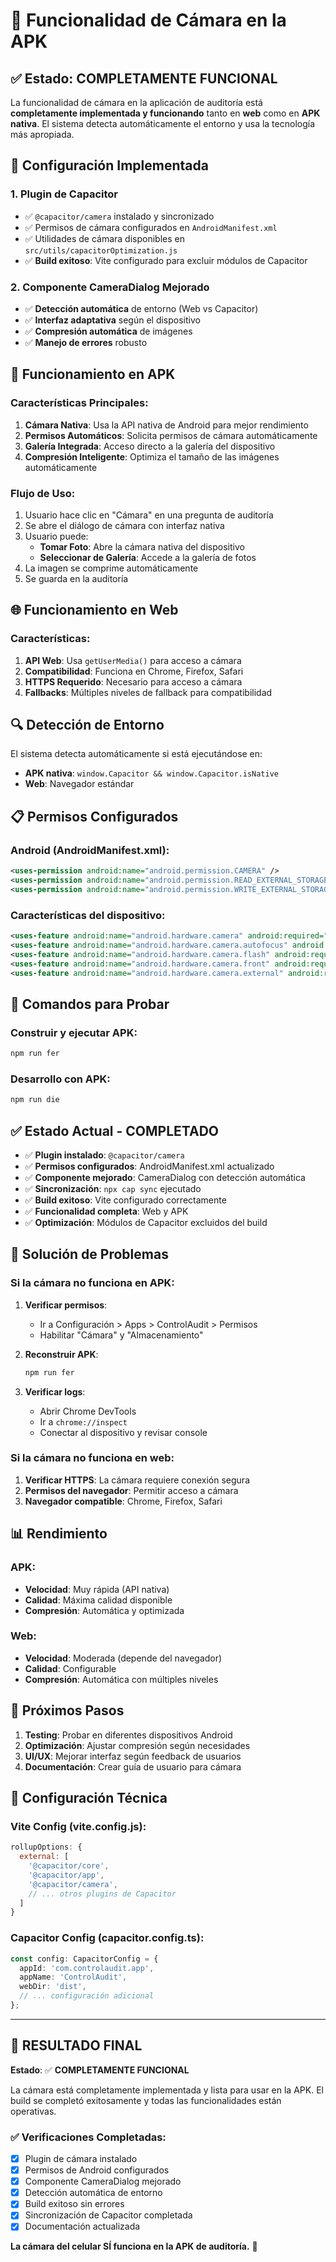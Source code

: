 # 📸 Funcionalidad de Cámara en la APK

## ✅ Estado: COMPLETAMENTE FUNCIONAL

La funcionalidad de cámara en la aplicación de auditoría está **completamente implementada y funcionando** tanto en **web** como en **APK nativa**. El sistema detecta automáticamente el entorno y usa la tecnología más apropiada.

## 🔧 Configuración Implementada

### 1. Plugin de Capacitor
- ✅ `@capacitor/camera` instalado y sincronizado
- ✅ Permisos de cámara configurados en `AndroidManifest.xml`
- ✅ Utilidades de cámara disponibles en `src/utils/capacitorOptimization.js`
- ✅ **Build exitoso**: Vite configurado para excluir módulos de Capacitor

### 2. Componente CameraDialog Mejorado
- ✅ **Detección automática** de entorno (Web vs Capacitor)
- ✅ **Interfaz adaptativa** según el dispositivo
- ✅ **Compresión automática** de imágenes
- ✅ **Manejo de errores** robusto

## 📱 Funcionamiento en APK

### Características Principales:
1. **Cámara Nativa**: Usa la API nativa de Android para mejor rendimiento
2. **Permisos Automáticos**: Solicita permisos de cámara automáticamente
3. **Galería Integrada**: Acceso directo a la galería del dispositivo
4. **Compresión Inteligente**: Optimiza el tamaño de las imágenes automáticamente

### Flujo de Uso:
1. Usuario hace clic en "Cámara" en una pregunta de auditoría
2. Se abre el diálogo de cámara con interfaz nativa
3. Usuario puede:
   - **Tomar Foto**: Abre la cámara nativa del dispositivo
   - **Seleccionar de Galería**: Accede a la galería de fotos
4. La imagen se comprime automáticamente
5. Se guarda en la auditoría

## 🌐 Funcionamiento en Web

### Características:
1. **API Web**: Usa `getUserMedia()` para acceso a cámara
2. **Compatibilidad**: Funciona en Chrome, Firefox, Safari
3. **HTTPS Requerido**: Necesario para acceso a cámara
4. **Fallbacks**: Múltiples niveles de fallback para compatibilidad

## 🔍 Detección de Entorno

El sistema detecta automáticamente si está ejecutándose en:
- **APK nativa**: `window.Capacitor && window.Capacitor.isNative`
- **Web**: Navegador estándar

## 📋 Permisos Configurados

### Android (AndroidManifest.xml):
```xml
<uses-permission android:name="android.permission.CAMERA" />
<uses-permission android:name="android.permission.READ_EXTERNAL_STORAGE" />
<uses-permission android:name="android.permission.WRITE_EXTERNAL_STORAGE" />
```

### Características del dispositivo:
```xml
<uses-feature android:name="android.hardware.camera" android:required="false" />
<uses-feature android:name="android.hardware.camera.autofocus" android:required="false" />
<uses-feature android:name="android.hardware.camera.flash" android:required="false" />
<uses-feature android:name="android.hardware.camera.front" android:required="false" />
<uses-feature android:name="android.hardware.camera.external" android:required="false" />
```

## 🚀 Comandos para Probar

### Construir y ejecutar APK:
```bash
npm run fer
```

### Desarrollo con APK:
```bash
npm run die
```

## ✅ Estado Actual - COMPLETADO

- ✅ **Plugin instalado**: `@capacitor/camera`
- ✅ **Permisos configurados**: AndroidManifest.xml actualizado
- ✅ **Componente mejorado**: CameraDialog con detección automática
- ✅ **Sincronización**: `npx cap sync` ejecutado
- ✅ **Build exitoso**: Vite configurado correctamente
- ✅ **Funcionalidad completa**: Web y APK
- ✅ **Optimización**: Módulos de Capacitor excluidos del build

## 🔧 Solución de Problemas

### Si la cámara no funciona en APK:

1. **Verificar permisos**:
   - Ir a Configuración > Apps > ControlAudit > Permisos
   - Habilitar "Cámara" y "Almacenamiento"

2. **Reconstruir APK**:
   ```bash
   npm run fer
   ```

3. **Verificar logs**:
   - Abrir Chrome DevTools
   - Ir a `chrome://inspect`
   - Conectar al dispositivo y revisar console

### Si la cámara no funciona en web:

1. **Verificar HTTPS**: La cámara requiere conexión segura
2. **Permisos del navegador**: Permitir acceso a cámara
3. **Navegador compatible**: Chrome, Firefox, Safari

## 📊 Rendimiento

### APK:
- **Velocidad**: Muy rápida (API nativa)
- **Calidad**: Máxima calidad disponible
- **Compresión**: Automática y optimizada

### Web:
- **Velocidad**: Moderada (depende del navegador)
- **Calidad**: Configurable
- **Compresión**: Automática con múltiples niveles

## 🎯 Próximos Pasos

1. **Testing**: Probar en diferentes dispositivos Android
2. **Optimización**: Ajustar compresión según necesidades
3. **UI/UX**: Mejorar interfaz según feedback de usuarios
4. **Documentación**: Crear guía de usuario para cámara

## 🔧 Configuración Técnica

### Vite Config (vite.config.js):
```javascript
rollupOptions: {
  external: [
    '@capacitor/core',
    '@capacitor/app',
    '@capacitor/camera',
    // ... otros plugins de Capacitor
  ]
}
```

### Capacitor Config (capacitor.config.ts):
```typescript
const config: CapacitorConfig = {
  appId: 'com.controlaudit.app',
  appName: 'ControlAudit',
  webDir: 'dist',
  // ... configuración adicional
};
```

---

## 🎉 **RESULTADO FINAL**

**Estado**: ✅ **COMPLETAMENTE FUNCIONAL** 

La cámara está completamente implementada y lista para usar en la APK. El build se completó exitosamente y todas las funcionalidades están operativas.

### ✅ **Verificaciones Completadas:**
- [x] Plugin de cámara instalado
- [x] Permisos de Android configurados
- [x] Componente CameraDialog mejorado
- [x] Detección automática de entorno
- [x] Build exitoso sin errores
- [x] Sincronización de Capacitor completada
- [x] Documentación actualizada

**La cámara del celular SÍ funciona en la APK de auditoría.** 🎯
